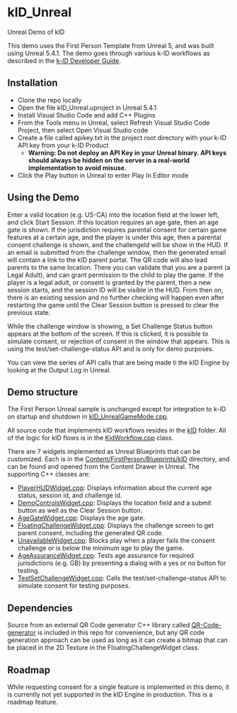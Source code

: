 # kID_Unreal
 Unreal Demo of kID


This demo uses the First Person Template from Unreal 5, and was built using Unreal 5.4.1.  The demo goes through various k-ID workflows as described in the [k-ID Developer Guide](https://docs.google.com/document/d/12J5mkFZvE8LC6aUsSwuxUvuONAsYrQ0aR1yPdJOXrPE/edit#heading=h.a4uiiic96g9p).  

## Installation
- Clone the repo locally
- Open the file kID_Unreal.uproject in Unreal 5.4.1
- Install Visual Studio Code and add C++ Plugins
- From the Tools menu in Unreal, select Refresh Visual Studio Code Project, then select Open Visual Studio code
- Create a file called apikey.txt in the project root directory with your k-ID API key from your k-ID Product
     - **Warning: Do not deploy an API Key in your Unreal binary.  API keys should always be hidden on the server in a real-world implementation to avoid misuse.**
- Click the Play button in Unreal to enter Play In Editor mode

## Using the Demo
Enter a valid location (e.g. US-CA) into the location field at the lower left, and click Start Session.  If this location requires an age gate, then an age gate is shown.  If the jurisdiction requires parental consent for certain game features at a certain age, and the player is under this age, then a parental consent challenge is shown, and the challengeId will be show in the HUD.  If an email is submitted from the challenge window, then the generated email will contain a link to the kID parent portal.  The QR code will also lead parents to the same location.  There you can validate that you are a parent (a Legal Adult), and can grant permission to the child to play the game.  If the player is a legal adult, or consent is granted by the parent, then a new session starts, and the session ID will be visible in the HUD.  From then on, there is an existing session and no further checking will happen even after restarting the game until the Clear Session button is pressed to clear the previous state.

While the challenge window is showing, a Set Challenge Status button appears at the bottom of the screen.  If this is clicked, it is possible to simulate consent, or rejection of consent in the window that appears.  This is using the test/set-challenge-status API and is only for demo purposes.

You can view the series of API calls that are being made ti the kID Engine by looking at the Output Log in Unreal.

## Demo structure
The First Person Unreal sample is unchanged except for integration to k-ID on startup and shutdown in [kID_UnrealGameMode.cpp](Source/kID_Unreal/kID_UnrealGameMode.cpp).  

All source code that implements kID workflows resides in the [kID](Source/kID_Unreal/kID) folder.  All of the logic for kID flows is in the [KidWorkflow.cpp](Source/kID_Unreal/kID/KidWorkflow.cpp) class.  

There are 7 widgets implemented as Unreal Blueprints that can be customized.  Each is in the [Content/FirstPerson/Blueprints/kID](Content/FirstPerson/Blueprints/kID) directory, and can be found and opened from the Content Drawer in Unreal.  The supporting C++ classes are:
- [PlayerHUDWidget.cpp](Source/kID_Unreal/kID/Widgets/PlayerHUDWidget.cpp): Displays information about the current age status, session id, and challenge id.
- [DemoControlsWidget.cpp](Source/kID_Unreal/kID/Widgets/DemoControlsWidget.cpp): Displays the location field and a submit button as well as the Clear Session button.
- [AgeGateWidget.cpp](Source/kID_Unreal/kID/Widgets/AgeGateWidget.cpp): Displays the age gate.
- [FloatingChallengeWidget.cpp](Source/kID_Unreal/kID/Widgets/FloatingChallengeWidget.cpp): Displays the challenge screen to get parent consent, including the generated QR code.
- [UnavailableWidget.cpp](Source/kID_Unreal/kID/Widgets/UnavailableWidget.cpp): Blocks play when a player fails the consent challenge or is below the minimum age to play the game. 
- [AgeAssuranceWidget.cpp](Source/kID_Unreal/kID/Widgets/AgeAssuranceWidget.cpp): Tests age assurance for required jurisdictions (e.g. GB) by presenting a dialog with a yes or no button for testing.
- [TestSetChallengeWidget.cpp](Source/kID_Unreal/kID/Widgets/TestSetChallengeWidget.cpp): Calls the test/set-challenge-status API to simulate consent for testing purposes. 

## Dependencies
Source from an external QR Code generator C++ library called [QR-Code-generator](https://github.com/nayuki/QR-Code-generator) is included in this repo for convenience, but any QR code generation approach can be used as long as it can create a bitmap that can be placed in the 2D Texture in the FloatingChallengeWidget class.  

## Roadmap
While requesting consent for a single feature is implemented in this demo, it is currently not yet supported in the kID Engine in production.  This is a roadmap feature.
